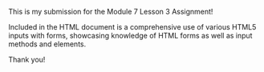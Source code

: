 This is my submission for the Module 7 Lesson 3 Assignment!

Included in the HTML document is a comprehensive use of various HTML5 inputs with forms, showcasing knowledge of HTML forms as well as input methods and elements. 

Thank you! 